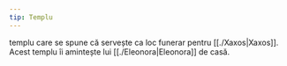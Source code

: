 ```yaml
---
tip: Templu
---
```


templu care se spune că servește ca loc funerar pentru [[./Xaxos|Xaxos]].
Acest templu îi amintește lui [[./Eleonora|Eleonora]] de casă.